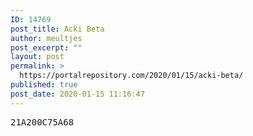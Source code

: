 ```yaml
---
ID: 14769
post_title: Acki Beta
author: meultjes
post_excerpt: ""
layout: post
permalink: >
  https://portalrepository.com/2020/01/15/acki-beta/
published: true
post_date: 2020-01-15 11:16:47
---
```

<pre>21A200C75A68</pre>